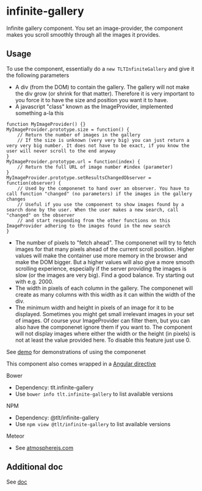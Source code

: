 # infinite-gallery

Infinite gallery component. You set an image-provider, the component makes you scroll smoothly through all the images it provides.

## Usage

To use the component, essentially do a `new TLTInfiniteGallery` and give it the following parameters
* A div (from the DOM) to contain the gallery. The gallery will not make the div grow (or shrink for that matter). Therefore it is very important to you force it to have the size and position you want it to have.
* A javascript "class" known as the ImageProvider, implemented something a-la this
```
function MyImageProvider() {}
MyImageProvider.prototype.size = function() {
    // Return the number of images in the gallery
    // If the size is unknown (very very big) you can just return a very very big number. It does not have to be exact, if you know the user will never scroll to the end anyway
}
MyImageProvider.prototype.url = function(index) {
    // Return the full URL of image number #index (parameter)
}
MyImageProvider.prototype.setResultsChangedObserver = function(observer) {
    // Used by the componenet to hand over an observer. You have to call function "changed" (no parameters) if the images in the gallery changes
    // Useful if you use the compoenent to show images found by a search done by the user. When the user makes a new search, call "changed" on the observer
    // and start responding from the other functions on this ImageProvider adhering to the images found in the new search
}
```
* The number of pixels to "fetch ahead". The componenet will try to fetch images for that many pixels ahead of the current scroll position. Higher values will make the container use more memory in the browser and make the DOM bigger. But a higher values will also give a more smooth scrolling experience, especially if the server providing the images is slow (or the images are very big). Find a good balance. Try starting out with e.g. 2000.
* The width in pixels of each column in the gallery. The componenet will create as many columns with this width as it can within the width of the div.
* The minimum width and height in pixels of an image for it to be displayed. Sometimes you might get small irrelevant images in your set of images. Of course your ImageProvider can filter them, but you can also have the componenet ignore them if you want to. The component will not display images where either the width or the height (in pixels) is not at least the value provided here. To disable this feature just use 0.

See [demo](demo) for demonstrations of using the componenet

This component also comes wrapped in a [Angular directive](https://github.com/TeletronicsDotAe/infinite-gallery-angular)

Bower
* Dependency: tlt.infinite-gallery
* Use `bower info tlt.infinite-gallery` to list available versions

NPM
* Dependency: @tlt/infinite-gallery
* Use `npm view @tlt/infinite-gallery` to list available versions

Meteor
* See [atmospherejs.com](https://atmospherejs.com/tlt/infinite-gallery)

## Additional doc

See [doc](doc)
